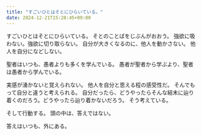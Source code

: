```yaml
---
title: "すごいひとはそとにひらいている。"
date: 2024-12-21T15:28:45+09:00
---
```

すごいひとはそとにひらいている。
そとのことばをじぶんがおおう。
強欲に吸わない。強欲に切り取らない。
自分が大きくなるのに、他人を動かさない。
他人を自分になどしない。

聖者はいつも、愚者よりも多くを学んでいる。
愚者が聖者から学ぶより、聖者は愚者から学んでいる。

実感が湧かないと覚えられない。
他人を自分と思える程の感受性だ。
そんでもって自分と違うと考えられる。
自分だったら、どうやったらそんな結末に辿り着くのだろう。どうやったら辿り着かないだろう。
そう考えている。

そして行動する。
頭の中は、答えではない。

答えはいつも、外にある。
